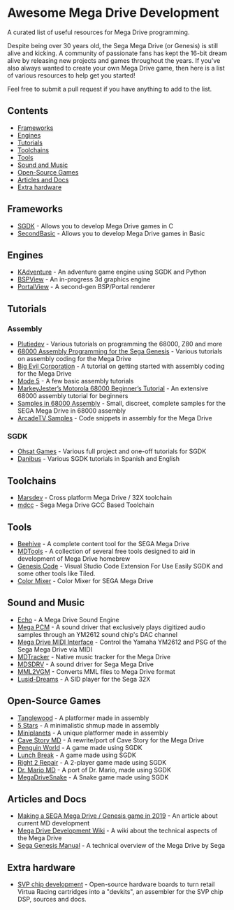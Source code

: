 # Awesome Mega Drive Development

A curated list of useful resources for Mega Drive programming.

Despite being over 30 years old, the Sega Mega Drive (or Genesis) is still alive and kicking. A community of passionate fans has kept the 16-bit dream alive by releasing new projects and games throughout the years. If you've also always wanted to create your own Mega Drive game, then here is a list of various resources to help get you started!

Feel free to submit a pull request if you have anything to add to the list.

## Contents

* [Frameworks](#frameworks)
* [Engines](#engines)
* [Tutorials](#tutorials)
* [Toolchains](#toolchains)
* [Tools](#tools)
* [Sound and Music](#sound-and-music)
* [Open-Source Games](#open-source-games)
* [Articles and Docs](#articles-and-docs)
* [Extra hardware](#extra-hardware)

## Frameworks

* [SGDK](https://github.com/Stephane-D/SGDK) - Allows you to develop Mega Drive games in C
* [SecondBasic](https://www.sbasic.net) - Allows you to develop Mega Drive games in Basic

## Engines

* [KAdventure](https://kakoeimon.itch.io/kadventure) - An adventure game engine using SGDK and Python
* [BSPView](https://github.com/ehaliewicz/BSPView) - An in-progress 3d graphics engine
* [PortalView](https://github.com/ehaliewicz/PortalView) - A second-gen BSP/Portal renderer

## Tutorials

### Assembly

* [Plutiedev](https://www.plutiedev.com) - Various tutorials on programming the 68000, Z80 and more
* [68000 Assembly Programming for the Sega Genesis](https://www.chibiakumas.com/68000/genesis.php) - Various tutorials on assembly coding for the Mega Drive
* [Big Evil Corporation](https://blog.bigevilcorporation.co.uk/2012/02/28/sega-megadrive-1-getting-started/) - A tutorial on getting started with assembly coding for the Mega Drive
* [Mode 5](https://mode5.net/Tutorials.html) - A few basic assembly tutorials
* [MarkeyJester’s Motorola 68000 Beginner’s Tutorial](http://mrjester.hapisan.com/04_MC68/Index.html) - An extensive 68000 assembly tutorial for beginners
* [Samples in 68000 Assembly](https://github.com/BigEvilCorporation/megadrive_samples) - Small, discreet, complete samples for the SEGA Mega Drive in 68000 assembly
* [ArcadeTV Samples](https://github.com/ArcadeTV/megadrive-samples) - Code snippets in assembly for the Mega Drive

### SGDK

* [Ohsat Games](https://www.ohsat.com/tutorial/) - Various full project and one-off tutorials for SGDK
* [Danibus](https://danibus.wordpress.com) - Various SGDK tutorials in Spanish and English

## Toolchains

* [Marsdev](https://github.com/andwn/marsdev) - Cross platform Mega Drive / 32X toolchain
* [mdcc](https://github.com/osen/mdcc) - Sega Mega Drive GCC Based Toolchain

## Tools

* [Beehive](https://github.com/BigEvilCorporation/Beehive) - A complete content tool for the SEGA Mega Drive
* [MDTools](https://github.com/sikthehedgehog/mdtools) - A collection of several free tools designed to aid in development of Mega Drive homebrew
* [Genesis Code](https://github.com/zerasul/genesis-code) - Visual Studio Code Extension For Use Easily SGDK and some other tools like Tiled.
* [Color Mixer](https://github.com/Franticware/ColorMixerMD) - Color Mixer for SEGA Mega Drive

## Sound and Music

* [Echo](https://github.com/sikthehedgehog/Echo) - A Mega Drive Sound Engine
* [Mega PCM](https://github.com/vladikcomper/MegaPCM) - A sound driver that exclusively plays digitized audio samples through an YM2612 sound chip's DAC channel
* [Mega Drive MIDI Interface](https://github.com/rhargreaves/mega-drive-midi-interface) - Control the Yamaha YM2612 and PSG of the Sega Mega Drive via MIDI
* [MDTracker](https://github.com/corthax/mdtracker) - Native music tracker for the Mega Drive
* [MDSDRV](https://github.com/superctr/MDSDRV) - A sound driver for Sega Mega Drive
* [MML2VGM](https://github.com/kuma4649/mml2vgm) - Converts MML files to Mega Drive format
* [Lusid-Dreams](https://github.com/mic-/lusid-dreams) - A SID player for the Sega 32X

## Open-Source Games

* [Tanglewood](https://github.com/BigEvilCorporation/TANGLEWOOD) - A platformer made in assembly
* [5 Stars](https://github.com/sikthehedgehog/5stars) - A minimalistic shmup made in assembly
* [Miniplanets](https://github.com/sikthehedgehog/miniplanets) - A unique platformer made in assembly
* [Cave Story MD](https://github.com/andwn/cave-story-md) - A rewrite/port of Cave Story for the Mega Drive
* [Penguin World](https://github.com/alicesim1/Penguin-World) - A game made using SGDK
* [Lunch Break](https://github.com/GoodPraxis/lunch-break) - A game made using SGDK
* [Right 2 Repair](https://github.com/theshaneobrien/Global_Game_Jam_2020) - A 2-player game made using SGDK
* [Dr. Mario MD](https://github.com/Strugglemeat/drmariomd) - A port of Dr. Mario, made using SGDK
* [MegaDriveSnake](https://github.com/s7jones/MegaDriveSnake) - A Snake game made using SGDK

## Articles and Docs

* [Making a SEGA Mega Drive / Genesis game in 2019](https://www.gamasutra.com/blogs/DoctorLudos/20191019/352537/Making_a_SEGA_Mega_Drive__Genesis_game_in_2019.php) - An article about current MD development
* [Mega Drive Development Wiki](https://wiki.megadrive.org/index.php?title=Main_Page) - A wiki about the technical aspects of the Mega Drive
* [Sega Genesis Manual](https://archive.org/details/Genesis_Technical_Overview_v1.00_1991_Sega_US) - A technical overview of the Mega Drive by Sega

## Extra hardware

* [SVP chip development](https://github.com/jdesiloniz/svpdev) - Open-source hardware boards to turn retail Virtua Racing cartridges into a "devkits", an assembler for the SVP chip DSP, sources and docs.

